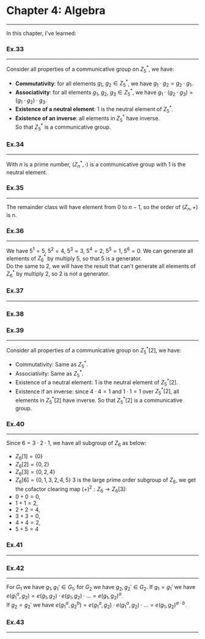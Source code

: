 # Chapter 4: Algebra

---
In this chapter, I've learned:

### **Ex.33**

---
Consider all properties of a communicative group on $Z_5^*$, we have:  

- **Commutativity**: for all elements $g_1$, $g_2 \in Z_5^*$, we have $g_1\cdot g_2 = g_2\cdot g_1$.  
- **Associativity**: for all elements  $g_1$, $g_2$, $g_3 \in Z_5^*$, we have
$g_1\cdot (g_2\cdot g_3) =(g_1\cdot g_2)\cdot g_3$.  
- **Existence of a neutral element**: $1$ is the neutral element of $Z_5^*$.  
- **Existence of an inverse**: all elements in $Z_5^*$ have inverse.  
So that $Z_5^*$ is a communicative group.  

### **Ex.34**

---
With $n$ is a prime number, $(Z_n^*, \cdot)$ is a communicative group with $1$ is the neutral element.

### **Ex.35**

---
The remainder class will have element from $0$ to $n-1$, so the order of $(Z_n, +)$ is $n$.

### **Ex.36**

---
We have $5^1=5$, $5^2=4$, $5^3=3$, $5^4=2$, $5^5=1$, $5^6=0$. We can generate all elements of $Z_6^*$ by multiply $5$,
so that $5$ is a generator.  
Do the same to $2$, we will have the result that can't generate all elements of $Z_6^*$ by multiply $2$, so $2$ is not
a generator.

### **Ex.37**

---

### **Ex.38**

### **Ex.39**

---
Consider all properties of a communicative group on $Z_5^*[2]$, we have:

- Commutativity: Same as $Z_5^*$.
- Associativity: Same as $Z_5^*$.
- Existence of a neutral element: 1 is the neutral element of $Z_5^*[2]$.
- Existence if an inverse: since $4\cdot 4=1$ and $1\cdot 1=1$ over $Z_5^*[2]$, all elements in $Z_5^*[2]$ have inverse.
So that $Z_5^*[2]$ is a communicative group.

### **Ex.40**

---
Since $6=3\cdot2\cdot1$, we have all subgroup of $Z_6$ as below:  

- $Z_6[1]=\{0\}$
- $Z_6[2]=\{0, 2\}$
- $Z_6[3]=\{0,2,4\}$
- $Z_6[6]=\{0,1,3,2,4,5\}$
$3$ is the large prime order subgroup of $Z_6$, we get the cofactor clearing map $(+)^2: Z_6\rightarrow Z_6[3]$:  
- $0+0=0,$
- $1+1=2,$
- $2+2=4,$
- $3+3=0,$
- $4+4=2,$
- $5+5=4$

### **Ex.41**

---

### **Ex.42**

---
For $G_1$ we have $g_1, g_1' \in G_1$, for $G_2$ we have $g_2, g_2' \in G_2$.
If $g_1=g_1'$ we have $e(g_1^a, g_2)=e(g_1,g_2)\cdot e(g_1,g_2)\cdot ...=e(g_1,g_2)^a$.  
If $g_2=g_2'$ we have $e(g_1^a, g_2^b)=e(g_1^a,g_2)\cdot e(g_1^a,g_2)\cdot ...=e(g_1,g_2)^{a\cdot b}$.  

### **Ex.43**

---
